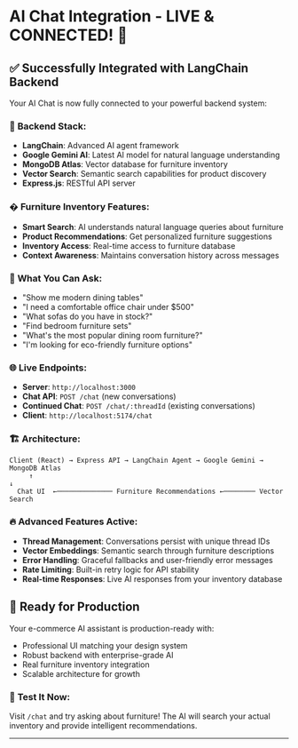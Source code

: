 # AI Chat Integration - LIVE & CONNECTED! 🚀

## ✅ Successfully Integrated with LangChain Backend

Your AI Chat is now fully connected to your powerful backend system:

### 🔧 **Backend Stack:**

- **LangChain**: Advanced AI agent framework
- **Google Gemini AI**: Latest AI model for natural language understanding
- **MongoDB Atlas**: Vector database for furniture inventory
- **Vector Search**: Semantic search capabilities for product discovery
- **Express.js**: RESTful API server

### �️ **Furniture Inventory Features:**

- **Smart Search**: AI understands natural language queries about furniture
- **Product Recommendations**: Get personalized furniture suggestions
- **Inventory Access**: Real-time access to furniture database
- **Context Awareness**: Maintains conversation history across messages

### 🎯 **What You Can Ask:**

- "Show me modern dining tables"
- "I need a comfortable office chair under $500"
- "What sofas do you have in stock?"
- "Find bedroom furniture sets"
- "What's the most popular dining room furniture?"
- "I'm looking for eco-friendly furniture options"

### 🌐 **Live Endpoints:**

- **Server**: `http://localhost:3000`
- **Chat API**: `POST /chat` (new conversations)
- **Continued Chat**: `POST /chat/:threadId` (existing conversations)
- **Client**: `http://localhost:5174/chat`

### 🏗️ **Architecture:**

```
Client (React) → Express API → LangChain Agent → Google Gemini → MongoDB Atlas
     ↑                                                                ↓
  Chat UI  ←────────────── Furniture Recommendations ←──────── Vector Search
```

### 🔥 **Advanced Features Active:**

- **Thread Management**: Conversations persist with unique thread IDs
- **Vector Embeddings**: Semantic search through furniture descriptions
- **Error Handling**: Graceful fallbacks and user-friendly error messages
- **Rate Limiting**: Built-in retry logic for API stability
- **Real-time Responses**: Live AI responses from your inventory database

## 🚀 **Ready for Production**

Your e-commerce AI assistant is production-ready with:

- Professional UI matching your design system
- Robust backend with enterprise-grade AI
- Real furniture inventory integration
- Scalable architecture for growth

### 🎉 **Test It Now:**

Visit `/chat` and try asking about furniture! The AI will search your actual inventory and provide intelligent recommendations.

---
